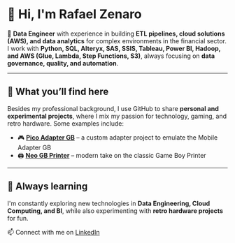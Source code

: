 # 👋 Hi, I'm Rafael Zenaro

💼 **Data Engineer** with experience in building **ETL pipelines, cloud solutions (AWS), and data analytics** for complex environments in the financial sector.  
I work with **Python, SQL, Alteryx, SAS, SSIS, Tableau, Power BI, Hadoop, and AWS (Glue, Lambda, Step Functions, S3)**, always focusing on **data governance, quality, and automation**.

---

## 🚀 What you’ll find here
Besides my professional background, I use GitHub to share **personal and experimental projects**, where I mix my passion for technology, gaming, and retro hardware. Some examples include:

- 🎮 **[Pico Adapter GB](https://github.com/zenaror/Pico-Adapter-GB)** – a custom adapter project to emulate the Mobile Adapter GB 
- 🖨️ **[Neo GB Printer](https://github.com/zenaror/Neo-GB-Printer)** – modern take on the classic Game Boy Printer  

---

## 🌱 Always learning
I'm constantly exploring new technologies in **Data Engineering, Cloud Computing, and BI**, while also experimenting with **retro hardware projects** for fun.

📫 Connect with me on [LinkedIn](https://www.linkedin.com/in/rafaelzenaro)
